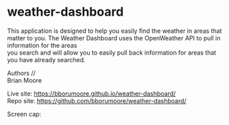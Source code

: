 # weather-dashboard

This application is designed to help you easily find the weather in areas that matter to you.  The Weather Dashboard uses the OpenWeather API to pull in information for the areas  
you search and will allow you to easily pull back information for areas that you have already searched.

Authors //  
  Brian Moore  
  
  
 Live site: https://bborumoore.github.io/weather-dashboard/   
 Repo site: https://github.com/bborumoore/weather-dashboard/  
 
 Screen cap:  
